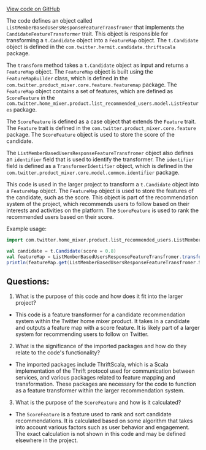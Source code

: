 [View code on GitHub](https://github.com/misbahsy/the-algorithm/home-mixer/server/src/main/scala/com/twitter/home_mixer/product/list_recommended_users/ListMemberBasedUsersResponseFeatureTransfromer.scala)

The code defines an object called `ListMemberBasedUsersResponseFeatureTransfromer` that implements the `CandidateFeatureTransformer` trait. This object is responsible for transforming a `t.Candidate` object into a `FeatureMap` object. The `t.Candidate` object is defined in the `com.twitter.hermit.candidate.thriftscala` package.

The `transform` method takes a `t.Candidate` object as input and returns a `FeatureMap` object. The `FeatureMap` object is built using the `FeatureMapBuilder` class, which is defined in the `com.twitter.product_mixer.core.feature.featuremap` package. The `FeatureMap` object contains a set of features, which are defined as `ScoreFeature` in the `com.twitter.home_mixer.product.list_recommended_users.model.ListFeatures` package.

The `ScoreFeature` is defined as a case object that extends the `Feature` trait. The `Feature` trait is defined in the `com.twitter.product_mixer.core.feature` package. The `ScoreFeature` object is used to store the score of the candidate.

The `ListMemberBasedUsersResponseFeatureTransfromer` object also defines an `identifier` field that is used to identify the transformer. The `identifier` field is defined as a `TransformerIdentifier` object, which is defined in the `com.twitter.product_mixer.core.model.common.identifier` package.

This code is used in the larger project to transform a `t.Candidate` object into a `FeatureMap` object. The `FeatureMap` object is used to store the features of the candidate, such as the score. This object is part of the recommendation system of the project, which recommends users to follow based on their interests and activities on the platform. The `ScoreFeature` is used to rank the recommended users based on their score. 

Example usage:

```scala
import com.twitter.home_mixer.product.list_recommended_users.ListMemberBasedUsersResponseFeatureTransfromer

val candidate = t.Candidate(score = 0.8)
val featureMap = ListMemberBasedUsersResponseFeatureTransfromer.transform(candidate)
println(featureMap.get(ListMemberBasedUsersResponseFeatureTransfromer.ScoreFeature)) // prints 0.8
```
## Questions: 
 1. What is the purpose of this code and how does it fit into the larger project? 
- This code is a feature transformer for a candidate recommendation system within the Twitter home mixer product. It takes in a candidate and outputs a feature map with a score feature. It is likely part of a larger system for recommending users to follow on Twitter.

2. What is the significance of the imported packages and how do they relate to the code's functionality? 
- The imported packages include ThriftScala, which is a Scala implementation of the Thrift protocol used for communication between services, and various packages related to feature mapping and transformation. These packages are necessary for the code to function as a feature transformer within the larger recommendation system.

3. What is the purpose of the `ScoreFeature` and how is it calculated? 
- The `ScoreFeature` is a feature used to rank and sort candidate recommendations. It is calculated based on some algorithm that takes into account various factors such as user behavior and engagement. The exact calculation is not shown in this code and may be defined elsewhere in the project.